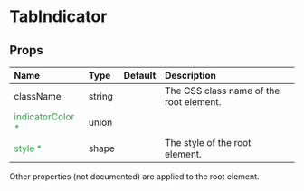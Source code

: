 TabIndicator
============



Props
-----


| Name | Type | Default | Description |
|:-----|:-----|:-----|:-----|
| className | string |  |  The CSS class name of the root element. |
| <span style="color: #31a148">indicatorColor *</span> | union |  |   |
| <span style="color: #31a148">style *</span> | shape |  |  The style of the root element. |

Other properties (not documented) are applied to the root element.
